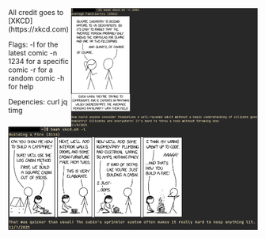 <img src="screenshots/xkcd-demo-2.png" alt="xkcd.sh -l" align="right" height="240px">
All credit goes to [XKCD](https://xkcd.com)

Flags:
  -l for the latest comic
  -n 1234 for a specific comic
  -r for a random comic
  -h for help

Depencies:
  curl
  jq
  timg

<img src="screenshots/xkcd-demo-1.png" alt="xkcd.sh -l">

